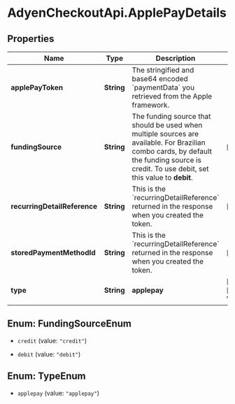 # AdyenCheckoutApi.ApplePayDetails

## Properties

Name | Type | Description | Notes
------------ | ------------- | ------------- | -------------
**applePayToken** | **String** | The stringified and base64 encoded &#x60;paymentData&#x60; you retrieved from the Apple framework. | 
**fundingSource** | **String** | The funding source that should be used when multiple sources are available. For Brazilian combo cards, by default the funding source is credit. To use debit, set this value to **debit**. | [optional] 
**recurringDetailReference** | **String** | This is the &#x60;recurringDetailReference&#x60; returned in the response when you created the token. | [optional] 
**storedPaymentMethodId** | **String** | This is the &#x60;recurringDetailReference&#x60; returned in the response when you created the token. | [optional] 
**type** | **String** | **applepay** | [optional] [default to &#39;applepay&#39;]



## Enum: FundingSourceEnum


* `credit` (value: `"credit"`)

* `debit` (value: `"debit"`)





## Enum: TypeEnum


* `applepay` (value: `"applepay"`)




